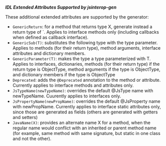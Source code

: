 ___IDL Extended Attributes Supported by jsinterop-gen___

These additional extended attributes are supported by the generator:
- `GenericReturn`: for a method that returns type X, generate instead a return type of
<T> <T extends X>`. Applies to interface methods only (including callbacks when defined 
as callback interface).
- `GenericSub(T)`: substitutes the following type with the type parameter. Applies
to methods (for their return type), method arguments, interface attributes and dictionary 
members.
- `GenericParameter(T)`: makes the type a type parameterized with T. Applies to interfaces, 
dictionaries, methods (for their return type) if the return type is ObjectType,
method arguments if the type is ObjectType, and dictionary members if the type
is ObjectType
- `Deprecated`: adds the `@Deprecated` annotation to the method or attribute. Currently 
applies to interface methods and attributes only.
- `JsTypeName(newTypeName)`: overrides the default @JsType name with newTypeName. Cuurently 
  applies to interfaces only.
- `JsPropertyName(newPropName)`: overrides the default @JsProperty name with newPropName. 
Currently applies to interface static attributes only, since those are generated as fields 
(others are generated with getters and setters)
- `JavaName(X)`: provides an alternate name X for a method, when the regular name
would conflict with an inherited or parent method name (for example, same method
with same signature, but static in one class and not the other).